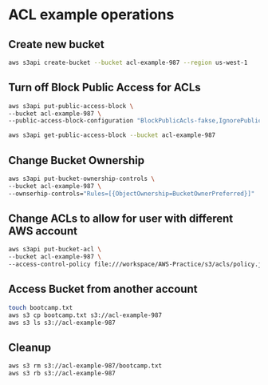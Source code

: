# ACL example operations

## Create new bucket

```sh
aws s3api create-bucket --bucket acl-example-987 --region us-west-1
```

## Turn off Block Public Access for ACLs

```sh
aws s3api put-public-access-block \
--bucket acl-example-987 \
--public-access-block-configuration "BlockPublicAcls-fakse,IgnorePublicAcls=false,BlockPublicPolicy=true,RestrictPublicBuckets=true"
```

```sh
aws s3api get-public-access-block --bucket acl-example-987
```

## Change Bucket Ownership

```sh
aws s3api put-bucket-ownership-controls \
--bucket acl-example-987 \
--ownserhip-controls="Rules=[{ObjectOwnership=BucketOwnerPreferred}]"
```

## Change ACLs to allow for user with different AWS account

```sh
aws s3api put-bucket-acl \
--bucket acl-example-987 \
--access-control-policy file:///workspace/AWS-Practice/s3/acls/policy.json
```

## Access Bucket from another account

```sh
touch bootcamp.txt
aws s3 cp bootcamp.txt s3://acl-example-987
aws s3 ls s3://acl-example-987
```

## Cleanup

```sh
aws s3 rm s3://acl-example-987/bootcamp.txt
aws s3 rb s3://acl-example-987
```